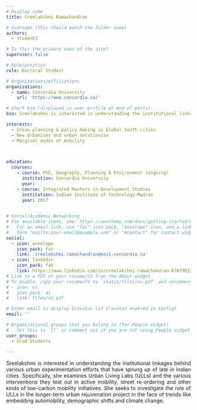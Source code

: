 ```yaml
---
# Display name
title: Sreelakshmi Ramachandran

# Username (this should match the folder name)
authors:
  - student2

# Is this the primary user of the site?
superuser: false

# Role/position
role: Doctoral Student

# Organizations/Affiliations
organizations:
  - name: Concordia University
    url: 'https://www.concordia.ca/'

# Short bio (displayed in user profile at end of posts)
bio: Sreelakshmi is interested in understanding the institutional linkages behind various urban experimentation efforts that have sprung up of late in Indian cities. 

interests:
  - Urban planning & policy making in Global South cities
  - New Urbanisms and urban solutionism
  - Marginal modes of mobility

  

education:
  courses:
    - course: PhD, Geography, Planning & Environment (ongoing)
      institution: Concordia University
      year: 
    - course: Integrated Masters in Development Studies 
      institution: Indian Institute of Technology-Madras
      year: 2017
    

# Social/Academic Networking
# For available icons, see: https://wowchemy.com/docs/getting-started/page-builder/#icons
#   For an email link, use "fas" icon pack, "envelope" icon, and a link in the
#   form "mailto:your-email@example.com" or "#contact" for contact widget.
social:
  - icon: envelope
    icon_pack: fas
    link: 'sreelakshmi.ramachandran@mail.concordia.ca'
  - icon: linkedin
    icon_pack: fab
    link: https://www.linkedin.com/in/sreelakshmi-ramachandran-678798123/
# Link to a PDF of your resume/CV from the About widget.
# To enable, copy your resume/CV to `static/files/cv.pdf` and uncomment the lines below.
# - icon: cv
#   icon_pack: ai
#   link: files/cv.pdf

# Enter email to display Gravatar (if Gravatar enabled in Config)
email: ''

# Organizational groups that you belong to (for People widget)
#   Set this to `[]` or comment out if you are not using People widget.
user_groups:
  - Grad Students
 
---
```


<p align="justify">Sreelakshmi is interested in understanding the institutional linkages behind various urban experimentation efforts that have sprung up of late in Indian cities. Specifically, she examines Urban Living Labs (ULLs) and the various interventions they test out in active mobility, street re-ordering and other kinds of low-carbon mobility initiatives. She seeks to investigate the role of ULLs in the longer-term urban rejuvenation project in the face of trends like embedding automobility, demographic shifts and climate change.</p>
